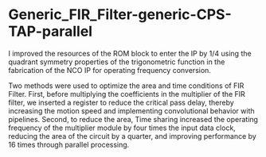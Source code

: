 # Generic_FIR_Filter-generic-CPS-TAP-parallel

I improved the resources of the ROM block to enter the IP by 1/4 using the quadrant symmetry properties
of the trigonometric function in the fabrication of the NCO IP for operating frequency conversion.

Two methods were used to optimize the area and time conditions of FIR Filter. First, before multiplying the
coefficients in the multiplier of the FIR filter, we inserted a register to reduce the critical pass delay, thereby
increasing the motion speed and implementing convolutional behavior with pipelines. Second, to reduce the
area, Time sharing increased the operating frequency of the multiplier module by four times the input data
clock, reducing the area of the circuit by a quarter, and improving performance by 16 times through parallel
processing.
